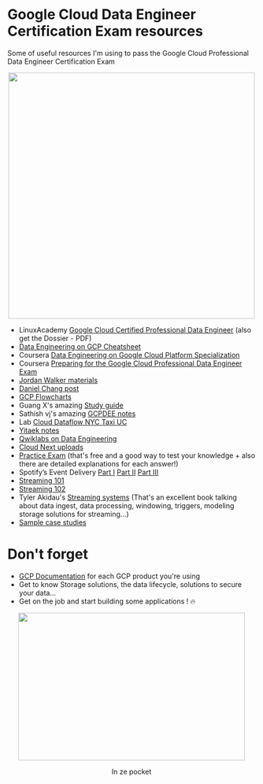# Google Cloud Data Engineer Certification Exam resources
Some of useful resources I'm using to pass the Google Cloud Professional Data Engineer Certification Exam

<p align="center">
  <img width="500" src="https://i.imgur.com/Ee2EAHT.jpg">
</p>

- LinuxAcademy [Google Cloud Certified Professional Data Engineer](https://linuxacademy.com/google-cloud-platform/training/course/name/google-cloud-data-engineer) (also get the Dossier - PDF)
- [Data Engineering on GCP Cheatsheet](https://github.com/ml874/Data-Engineering-on-GCP-Cheatsheet)
- Coursera [Data Engineering on Google Cloud Platform Specialization ](https://www.coursera.org/specializations/gcp-data-machine-learning)
- Coursera [Preparing for the Google Cloud Professional Data Engineer Exam](https://www.coursera.org/learn/preparing-cloud-professional-data-engineer-exam)
- [Jordan Walker materials](https://github.com/jorwalk/data-engineering-gcp)
- [Daniel Chang post](https://www.linkedin.com/pulse/google-cloud-professional-data-engineer-how-i-got-certified-chang/)
- [GCP Flowcharts](https://grumpygrace.dev/posts/gcp-flowcharts/)
- Guang X's amazing [Study guide](https://medium.com/weareservian/google-cloud-data-engineer-exam-study-guide-9afc80be2ee3)
- Sathish vj's amazing [GCPDEE notes](https://medium.com/@sathishvj/notes-from-my-google-cloud-professional-data-engineer-exam-530d11966aa0)
- Lab [Cloud Dataflow NYC Taxi UC](https://codelabs.developers.google.com/codelabs/cloud-dataflow-nyc-taxi-tycoon/#0)
- [Yitaek notes](https://github.com/Leverege/gcp-data-engineer-exam/blob/master/Data%20Engineering%20Notes.pdf)
- [Qwiklabs on Data Engineering](https://www.qwiklabs.com/quests/25?locale=en)
- [Cloud Next uploads](https://www.youtube.com/user/googlecloudplatform)
- [Practice Exam](https://cloud.google.com/certification/practice-exam/data-engineer) (that's free and a good way to test your knowledge + also there are detailed explanations for each answer!)
- Spotify’s Event Delivery [Part I](https://labs.spotify.com/2016/02/25/spotifys-event-delivery-the-road-to-the-cloud-part-i/)
 [Part II](https://labs.spotify.com/2016/03/03/spotifys-event-delivery-the-road-to-the-cloud-part-ii/)
 [Part III](https://labs.spotify.com/2016/03/10/spotifys-event-delivery-the-road-to-the-cloud-part-iii/)
- [Streaming 101](https://www.oreilly.com/ideas/the-world-beyond-batch-streaming-101)
- [Streaming 102](https://www.oreilly.com/ideas/the-world-beyond-batch-streaming-102)
- Tyler Akidau's [Streaming systems](http://streamingsystems.net/) (That's an excellent book talking about data ingest, data processing, windowing, triggers, modeling storage solutions for streaming...)
- [Sample case studies](https://cloud.google.com/certification/guides/professional-cloud-architect/)


# Don't forget
- [GCP Documentation](https://cloud.google.com/docs/) for each GCP product you're using
- Get to know Storage solutions, the data lifecycle, solutions to secure your data...
- Get on the job and start building some applications ! :fire:

<p align="center">
  <img width="460" height="300" src="https://i.imgur.com/GoQrzO4.jpg">
</p>

 <p align="center">In ze pocket</p>
